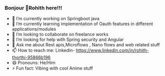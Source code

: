 ### Bonjour 👋Rohith here!!!





- 🔭 I’m currently working on Springboot java
- 🌱 I’m currently learning implementation of Oauth features in different applications/modules
- 👯 I’m looking to collaborate on freelance works
- 🤔 I’m looking for help with Spring security and Angular
- 💬 Ask me about Rest apis,Microflows , Nano flows and web related stuff
- 📫 How to reach me: Linkedin- https://www.linkedin.com/in/rohith-thorthi-95866b196
- 😄 Pronouns: He/Him
- ⚡ Fun fact: Vibing with cool Anime stuff

